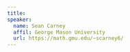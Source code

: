 ```yaml
---
title:
speaker: 
  name: Sean Carney
  affil: George Mason University
  url: https://math.gmu.edu/~scarney6/
---
```

